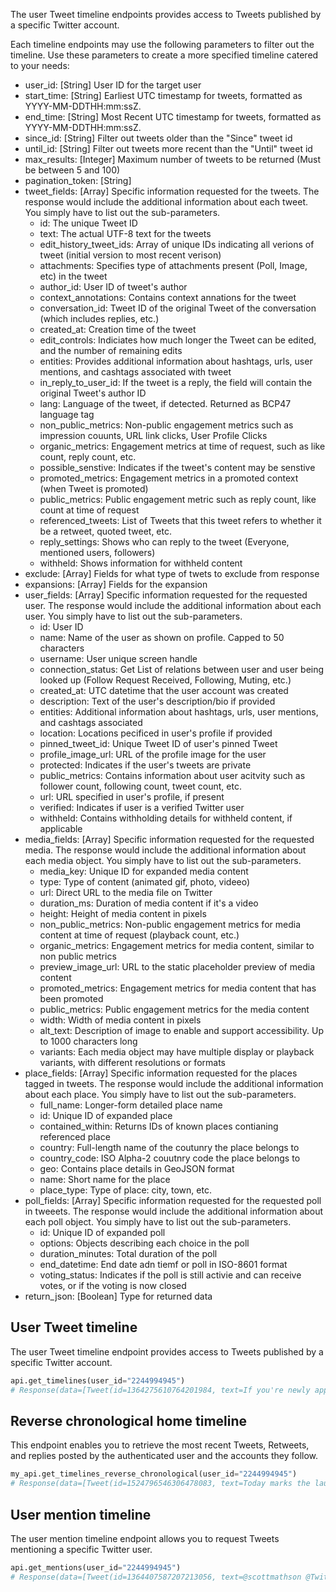 The user Tweet timeline endpoints provides access to Tweets published by a specific Twitter account.

Each timeline endpoints may use the following parameters to filter out the timeline. Use these parameters to create
a more specified timeline catered to your needs:

- user_id: [String] User ID for the target user
- start_time: [String] Earliest UTC timestamp for tweets, formatted as YYYY-MM-DDTHH:mm:ssZ.
- end_time: [String] Most Recent UTC timestamp for tweets, formatted as YYYY-MM-DDTHH:mm:ssZ.
- since_id: [String] Filter out tweets older than the "Since" tweet id
- until_id: [String] Filter out tweets more recent than the "Until" tweet id
- max_results: [Integer] Maximum number of tweets to be returned (Must be between 5 and 100)
- pagination_token: [String]
- tweet_fields: [Array] Specific information requested for the tweets. The response would include the additional information about each tweet. You simply have to list out the sub-parameters.
    - id: The unique Tweet ID
    - text: The actual UTF-8 text for the tweets
    - edit_history_tweet_ids: Array of unique IDs indicating all verions of tweet (initial version to most recent verison)
    - attachments: Specifies type of attachments present (Poll, Image, etc) in the tweet 
    - author_id: User ID of tweet's author
    - context_annotations: Contains context annations for the tweet
    - conversation_id: Tweet ID of the original Tweet of the conversation (which includes replies, etc.)
    - created_at: Creation time of the tweet
    - edit_controls: Indiciates how much longer the Tweet can be edited, and the number of remaining edits
    - entities: Provides additional information about hashtags, urls, user mentions, and cashtags associated with tweet
    - in_reply_to_user_id: If the tweet is a reply, the field will contain the original Tweet's author ID
    - lang: Language of the tweet, if detected. Returned as BCP47 language tag
    - non_public_metrics: Non-public engagement metrics such as impression couunts, URL link clicks, User Profile Clicks
    - organic_metrics: Engagement metrics at time of request, such as like count, reply count, etc.
    - possible_senstive: Indicates if the tweet's content may be senstive
    - promoted_metrics: Engagement metrics in a promoted context (when Tweet is promoted)
    - public_metrics: Public engagement metric such as reply count, like count at time of request
    - referenced_tweets: List of Tweets that this tweet refers to whether it be a retweet, quoted tweet, etc.
    - reply_settings: Shows who can reply to the tweet (Everyone, mentioned users, followers)
    - withheld: Shows information for withheld content
- exclude: [Array] Fields for what type of twets to exclude from response
- expansions: [Array] Fields for the expansion
- user_fields: [Array] Specific information requested for the requested user. The response would include the additional information about each user. You simply have to list out the sub-parameters.
    - id: User ID
    - name: Name of the user as shown on profile. Capped to 50 characters
    - username: User unique screen handle
    - connection_status: Get List of relations between user and user being looked up (Follow Request Received, Following, Muting, etc.)
    - created_at: UTC datetime that the user account was created
    - description: Text of the user's description/bio if provided
    - entities: Additional information about hashtags, urls, user mentions, and cashtags associated
    - location: Locations pecificed in user's profile if provided
    - pinned_tweet_id: Unique Tweet ID of user's pinned Tweet
    - profile_image_url: URL of the profile image for the user
    - protected: Indicates if the user's tweets are private
    - public_metrics: Contains information about user acitvity such as follower count, following count, tweet count, etc.
    - url: URL specified in user's profile, if present
    - verified: Indicates if user is a verified Twitter user
    - withheld: Contains withholding details for withheld content, if applicable
- media_fields: [Array] Specific information requested for the requested media. The response would include the additional information about each media object. You simply have to list out the sub-parameters.
    - media_key: Unique ID for expanded media content
    - type: Type of content (animated gif, photo, videeo)
    - url: Direct URL to the media file on Twitter
    - duration_ms: Duration of media content if it's a video
    - height: Height of media content in pixels
    - non_public_metrics: Non-public engagement metrics for media content at time of request (playback count, etc.)
    - organic_metrics: Engagement metrics for media content, similar to non public metrics
    - preview_image_url: URL to the static placeholder preview of media content
    - promoted_metrics: Engagement metrics for media content that has been promoted
    - public_metrics: Public engagement metrics for the media content
    - width: Width of media content in pixels
    - alt_text: Description of image to enable and support accessibility. Up to 1000 characters long
    - variants: Each media object may have multiple display or playback variants, with different resolutions or formats
- place_fields: [Array] Specific information requested for the places tagged in tweets. The response would include the additional information about each place. You simply have to list out the sub-parameters.
    - full_name: Longer-form detailed place name
    - id: Unique ID of expanded place 
    - contained_within: Returns IDs of known places contianing referenced place
    - country: Full-length name of the coutunry the place belongs to
    - country_code: ISO Alpha-2 couutnry code the place belongs to
    - geo: Contains place details in GeoJSON format
    - name: Short name for the place
    - place_type: Type of place: city, town, etc.
- poll_fields: [Array] Specific information requested for the requested poll in tweeets. The response would include the additional information about each poll object. You simply have to list out the sub-parameters.
    - id: Unique ID of expanded poll
    - options: Objects describing each choice in the poll
    - duration_minutes: Total duration of the poll 
    - end_datetime: End date adn tiemf or poll in ISO-8601 format
    - voting_status: Indicates if the poll is still activie and can receive votes, or if the voting is now closed
- return_json: [Boolean] Type for returned data

## User Tweet timeline

The user Tweet timeline endpoint provides access to Tweets published by a specific Twitter account.

```python
api.get_timelines(user_id="2244994945")
# Response(data=[Tweet(id=1364275610764201984, text=If you're newly approved for the Academic...), Tweet(id=1362876655061073928, text=From our living rooms to yours 🐱‍💻🛋️Our...), Tweet(id=1362439338978467841, text=“To quote my creator Jerome Gangneux, I always...), Tweet(id=1362439338169016324, text=“In the 20th century, managers managed humans,...), Tweet(id=1362439336910675970, text=Meet one of the useful Twitter bots out there:...), Tweet(id=1359912509940011010, text=Valentine’s Day is approaching! 💙 Over the...), Tweet(id=1359554366051504129, text=Go ahead, follow another puppy account. We...), Tweet(id=1357371424487268354, text=Learn how academics can get historical Tweets...), Tweet(id=1356991771553583106, text=Who knew an API could be delicious?...), Tweet(id=1354215875998437376, text=RT @TwitterOSS: Today we’re happy to share...)])
```

## Reverse chronological home timeline

This endpoint enables you to retrieve the most recent Tweets, Retweets, and replies posted by the authenticated user and the accounts they follow. 

```python
my_api.get_timelines_reverse_chronological(user_id="2244994945")
# Response(data=[Tweet(id=1524796546306478083, text=Today marks the launch of Devs in the Details...), Tweet(id=1524468552404668416, text=📢 Join @jessicagarson @alanbenlee and @i_am_daniele tomorrow...))
```

## User mention timeline

The user mention timeline endpoint allows you to request Tweets mentioning a specific Twitter user.

```python
api.get_mentions(user_id="2244994945")
# Response(data=[Tweet(id=1364407587207213056, text=@scottmathson @TwitterDev What would you want...), Tweet(id=1364398068313903104, text=@Twitter should consider supporting...), Tweet(id=1364377794327633925, text=@sugan2424 @TwitterDev @threadreaderapp You...), Tweet(id=1364377404156772352, text=@TwitterDev What kind of tweet / attachment is...), Tweet(id=1364373969852366849, text=• Thirdly, that @Twitter, @Twittersafety,...), Tweet(id=1364367885582352386, text=@Twitter @TwitterSafety @TwitterDev @jack...), Tweet(id=1364366114998870016, text=I have mixed feelings about @Twitter /...), Tweet(id=1364364744916951040, text=@Casanovacane @jack @TwitterDev can we get a...), Tweet(id=1364359199795240961, text=@TwitterDev @suhemparack A Blue app going to...), Tweet(id=1364338409494503425, text=@FairyMaitre @TwitterDev tkt)])
```
